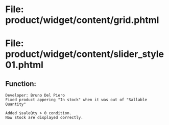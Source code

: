 # File: product/widget/content/grid.phtml
# File: product/widget/content/slider_style01.phtml
## Function:
    Developer: Bruno Del Piero
    Fixed product appering "In stock" when it was out of "Sallable Quantity"

    Added $saleQty > 0 condition.
    Now stock are displayed correctly.


